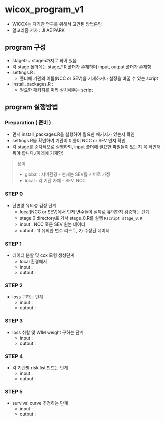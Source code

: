 # wicox_program_v1
- WICOX는 다기관 연구를 위해서 고안된 방법론임
- 알고리즘 저자 : JI AE PARK

## program 구성
- stage0 ~ stage5까지로 되어 있음
- 각 stage 폴더에는 stage_*.R 폴더가 존재하며 input, output 폴더가 존재함
- settings.R :
    - 폴더에 기관의 이름(NCC or SEV)을 기재하거나 설정을 바꿀 수 있는 script
- install_packages.R :
    - 필요한 패키지를 미리 설치해주는 script

## program 실행방법
### Preparation ( 준비 ) 
- 먼저 install_packages.R을 실행하여 필요한 패키지가 있는지 확인
- settings.R을 확인하여 기관이 이름이 NCC or SEV 인지 확인
- 각 stage를 순차적으로 실행하되, input 폴더에 필요한 파일들이 있는지 꼭 확인해줘야 합니다.(아래에 기재함)
> 용어
> * global : 서버환경 - 현재는 SEV를 서버로 가정
> * local : 각 기관 자체 - SEV, NCC

### STEP 0
- 단변량 유의성 검정 단계
    - local(NCC or SEV)에서 먼저 변수들이 실제로 유의한지 검증하는 단계
    - stage 0 directory로 가서 stage_0.R를 실행 `Rscript stage_0.R`
    - input : NCC 혹은 SEV 원본 데이터
    - output : 1) 유의한 변수 리스트, 2) 수정된 데이터

### STEP 1
- 데이터 분할 및 cox 모형 생성단계
    - local 환경에서
    - input : 
    - output :

### STEP 2
- loss 구하는 단계
    - input : 
    - output : 

### STEP 3
- loss 취합 및 WIM weight 구하는 단계
    - input : 
    - output : 

### STEP 4
 - 각 기관별 risk list 만드는 단계
     - input : 
    - output : 

### STEP 5 
 - survival curve 추정하는 단계
     - input : 
    - output : 